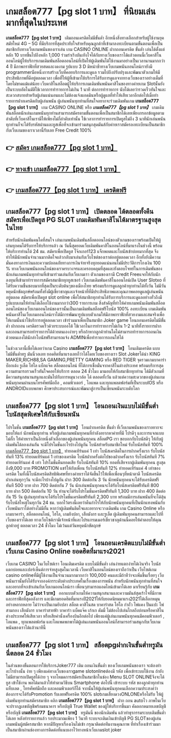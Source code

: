 # เกมสล็อต777【pg slot 1 บาท】  ที่นิยมเล่นมากที่สุดในประเทศ

**เกมสล็อต777【pg slot 1 บาท】** เติมถอนเครดิตไม่มีขั้นต่ำ  อีกหนึ่งสิ่งทางเลือกสำหรับผู้ใช้งานยุคสมัยใหม่ 4G – 5G ที่มีบริการที่สุดประทับใจสำหรับคุณลูกค้าที่เข้ามาลงทะเบียนตามขั้นตอนเพื่อเป็นสมาชิกกับทางเว็บเกมพนันของเราเล่น เกม CASINO ONLINE ฝากถอนเครดิต ขั้นต่ำ เล่นได้ตั้งแต่ หลัก 10 บาทขึ้นไปถึงหลัก 1,000 ร่วมร่าเริงบันเทิงใจได้กับทางเว็บของเราได้แล้วตอนนี้เว็บคาสิโนออนไลน์ผู้ให้บริการเกมเดิมพันสล็อตออนไลน์ที่เปิดให้ผู้เดิมพันได้ใช้งานมาอย่างเป็นเวลานานมากกว่า 4 ปี มีภาพกราฟิกที่สวยสดและงดงาม รูปแบบ 3 D
มิหนำซ้ำทางเว็บเกมพนันออนไลน์เรายังมี programmerมือหนึ่งการสร้างเว็บที่คอยบริการและดูแล  รวมไปถึงปรับปรุงและพัฒนาตัวเกมให้มีประสิทธิภาพที่ดีอยู่ตลอดเวลา เพื่อที่ให้ผู้ที่เข้ามาใช้บริการได้รับการดูแลจากทางเว็บของเราอย่างเต็มที่โดยไม่ขาดแม้แต่น้อย เว็บคาสิโนสล็อตผู้ให้บริการเกมเดิมพันพนันคาสิโนของทางค่ายเกม Slotนั้นยังเป็นระบบอัตโนมัติใช้เวลาการทำรายการไม่เกิน 1 นาที ต่อการทำรายการ นับได้เลยว่ารวดเร็วทันใจและสะดวกสบายสำหรับผู้เล่นแน่นอนและไม่ต้องแจ้งแอดมินหรือผู้ดูแลที่ทำให้เสียเวลาอีกต่อไปเมื่อทำรายการฝากเครดิตกับผู้เล่นพนัน
ผู้เล่นพนันทุกท่านที่สนใจอยากจะร่วมเดิมพันเกม **เกมสล็อต777【pg slot 1 บาท】** เกม CASINO ONLINE หรือ ***เกมสล็อต777【pg slot 1 บาท】*** เกมเดิมพันสล็อตนักเล่นเกมพนันทุกท่านสามารถสมัครตามขั้นตอนเพื่อเป็นสมาชิกได้เลยเพียงกรอกข้อมูลตามลำดับที่เว็บคาสิโนเรามีให้เพียงไม่กี่ลำดับเท่านั้น ใช้เวลาการทำรายการเปิดยูสไม่ถึง 3 นาทีนักเล่นพนันทุกท่านก็จะได้รับรหัสผ่านและยูสเพื่อที่จะเข้ามาร่วมสนุกสุดมันส์กับค่ายเราสมัครลงทะเบียนเป็นสมาชิกกับเว็บเกมของเราเวลานี้รับเลย Free Credit 100%

## 👉 [สมัคร เกมสล็อต777【pg slot 1 บาท】](https://archa888.com/)
## 👉 [ทางเข้า เกมสล็อต777【pg slot 1 บาท】](https://archa888.com/)
## 👉 [เกมสล็อต777【pg slot 1 บาท】 เครดิตฟรี](https://archa888.com/)

## เกมสล็อต777【pg slot 1 บาท】 เปิดตลอด ได้ตลอดทั้งคืนสมัครเพื่อเปิดยูส  PG SLOT เกมเดิมพันคาสิโนได้มาตรฐานสูงสุดในไทย

สำหรับนักเดิมพันคนใดที่สนใจ เล่นเกมพนันเดิมพันสล็อตออนไลน์ของตัวเกมของเราพร้อมเปิดให้ผู้เล่นทุกคนได้รับการให้บริการแล้ว ณ วันนี้สุดยอดเว็บเดิมพันคาสิโนออนไลน์ที่มาแรงในช่วงนี้ พร้อมให้บริการท่านได้ 24 ชม. สมัครเพื่อเปิดยูส โจ๊กเกอร์123 แจ็กพอตและโบนัสเข้าบ่อยมากที่สุด จึงทำให้มีนักพนันจำนวนมากติดใจแล้วกลับมาเล่นกับเว็บไซต์ของเราต่ออยู่ตลอดเวลา อีกทั้งยังมีความมั่นคงทางการเงินและความปลอดภัยทางการเงินจ่ายจริงทุกยอดแน่นอนไม่มีประวัติการโกงเงิน 100 % ทางเว็บเกมพนันออนไลน์ของเราครบวงจรและครอบคลุมที่สุดและยังตอบโจทย์ในการเดิมพันของนักเล่นเกมพนันทุกท่านที่เข้ามาร่วมเล่นกับเว็บเกมเรา
ตัวเกมของเรามี Credit Freeแจกให้กับนักลงทุนที่เข้ามาทำรายการสมัครสมาชิกทุกยูสเซอร์ เว็บเกมเดิมพันคาสิโนออนไลน์เปิด User Slotxo ที่ได้รับความชื่นชอบมากที่สุดเป็นระดับต้นๆของเมืองไทย พร้อมบริการดูแลลูกค้าทุกท่านได้ทั้งวัน ไม่มีวันหยุดนักขัตฤกษ์พร้อมทั้งยังมีผู้เชี่ยวชาญและเจ้าหน้าที่ที่มีประสิทธิภาพและคุณภาพคอยดูแลผู้เล่นพนันอยู่ตลอด สมัครเพื่อเปิดยูส slot online เพื่อให้สมาชิกทุกท่านได้รับการบริการและดูแลอย่างทั่วถึงมีรูปแบบเกมให้ท่านได้เลือกใช้งานมากกว่า300 รายการเกม
สิ่งสำคัญที่ทำให้ค่ายเกมพนันเดิมพันสล็อตออนไลน์ของเว็บเกมออนไลน์ของเรานั้นเป็นเกมเดิมพันสล็อตฟรีโบนัส 100% ลงทะเบียน  เกมเดิมพันพนันคาสิโนเว็บเกมออนไลน์เราได้มีการพัฒนารูปแบบตัวเกมให้มีภาพกราฟิกที่สวยงามและสมจริงเพื่อให้เกมนั้นน่าใช้บริการอยู่ตลอดเวลา เข้าร่วมมาเพื่อเป็นสมาชิก Joker game โอนถอนเครดิตไม่มีขั้นต่ำ ฝากถอน เครดิตรวดเร็วด้วยระบบออโต้ ใช้เวลาในการทำรายการไม่เกิน 1-2 นาทีทั้งรายการฝากและถอนสามารถทำรายการได้ด้วยตนเองง่ายๆ หรือถ้าหากลูกค้าท่านใดไม่สามารถทำรายการถอนเงินด้วยตนเองได้นักล่าโบนัสฟรีสามารถแจ้ง ADMINเพื่อทำรายการถอนให้ได้

ในช่วงเวลานี้เชื่อได้เลยว่าเกม Casino **เกมสล็อต777【pg slot 1 บาท】** โอนเติมเครดิต แบบไม่มีขั้นต่ำทรู มันนี่วอเลท ยอดฮิตที่มาแรงเลยก็ว่าได้โดยเว็บของทางเรา Slot Jokerได้นำ  KING MAKER,RICH88,SA GAMING,PRETTY GAMING หรือ RED TIGER จุดรวมเกมบาคาร่า ป๊อกเด้ง รูเล็ต ไฮโล แบ็กแจ๊ค สล็อตออนไลน์ ที่ได้การเชื่อมั่นจากคาสิโนต่างประเทศ พร้อมบริการสุดความสามารถรวดเร็วทันใจคอยให้บริการ ตลอด 24 ชั่วโมง มามอบให้กับสมาชิกทุกท่าน ได้มีตัวเกมที่มีความสนุกสนานสนุกและมันไปกับการหมุนวงวล้อ ได้ ตลอดทั้งวัน แล้วแต่ความสะดวกของผู้เล่นเกมพนันทุกคนผ่านบนโทรศัพท์มือถือ , คอมพิวเตอร์ , ไอแพด และทุกแพลตฟอร์มที่เป็นระบบIOS หรือ ANDROIDแบบพกพา ศึกษาประสบการณ์และพัฒนาสู่การเป็นเซียนพนันระบดับโลก

## เกมสล็อต777【pg slot 1 บาท】 โอนถอนเงินแบบไม่มีขั้นต่ำ โบนัสสุดพิเศษให้กับเซียนพนัน

โปรโมชั่น **เกมสล็อต777【pg slot 1 บาท】** โอนฝากเครดิต ขั้นต่ำ ที่เว็บเกมพนันของเราอยากจะมอบให้แก่  นักพนันทุกท่าน หรือผู้เล่นเกมพนันทุกคนที่กำลังอยากหาค่ายที่มี โปรดีๆ และการแจกแบบไม่กั๊ก ให้ค่ายเราเป็นอีกหนึ่งตัวเลือกของผู้เล่นพนันทุกคน สล็อตPG เรา ขอบอกกับโบนัสดีๆ ให้กับผู้เดิมพันได้ลองเล่นกัน จะมีโปรโมชั่นอะไรบ้างไปดูกัน
โบนัสสำหรับสมาชิกใหม่ รับโบนัสทันที 100% [เกมสล็อต777【pg slot 1 บาท】](https://archa888.com/) ทำยอดเทิร์นแค่ 1 เท่า
โบนัสเครดิตในการฝากครั้งแรก รับโบนัสทันที 13% ทำยอดเทิร์นแค่ 1 เท่าของเครดิต
โบนัสฝากครั้งต่อไปของฝากครั้งแรก รับโบนัสทันที 7% ทำยอดเทิร์นแค่ 4 เท่า
โปรโมชั่นคืนยอดเสีย รับโบนัสทันที 10% ยอดที่เสียจากผู้เดิมพันทุกคน สูงสุดถึง9,000 บาท
 PROMOTION แชร์ให้กับเพื่อน รับโบนัสทันที 12% ทำยอดเทิร์นแค่ 4 เท่าของเครดิต
ในทั้งนี้โบนัสเครดิตสิทธิพิเศษที่ทางค่ายเราได้จัดขึ้นไว้ให้เพื่อเพื่อนๆที่หน้าตาดี โบนัสเครดิตฝากเล่นทุกๆวัน จะมีอะไรบ้างไปดูกัน
ฝาก 300 ติดต่อกัน 3 วัน นักพนันทุกคนจะได้รับเครดิตฟรีทันที 500 บาท
ฝาก 700 ติดต่อกัน 7 วัน นักเล่นพนันทุกคนจะได้รับโบนัสเครดิตฟรีทันที 800 บาท
ฝาก 500 ติดต่อกัน 10 วัน ท่านจะได้รับโปรโมชั่นเครดิตฟรีทันที 1,300 บาท
ฝาก 400 ติดต่อกัน 15 วัน ผู้เล่นทุกท่านจะได้รับโปรโมชั่นเครดิตฟรีทันที 2,300 บาท
พร้อมมีการเล่นพนันที่จะได้ลุ้นรับโบนัสใหญ่ในทุกวัน 24 ชม. บอกไว้ตรงนี้เลยว่าคืนกำไรให้กับนักพนันทุกคนที่เป็นนักแทงพนันกับเว็บพนันเราได้อย่างไม่มีอั้น หากว่าผู้เดิมพันติดใจและอยากจะวางเดิมพัน เกม  Casino Online หรือเกมบาคาร่า, สล็อตออนไลน์, ไฮโล, เกมยิงปลา, เสือมังกร และรูเล็ต ผู้เดิมพันทุกคนสามารถแตะไปที่เว็บของเราได้เลย ทางเว็บไซต์เรามีเจ้าหน้าที่และโปรแกรมเมอร์เชี่ยวชาญด้านนี้คอยให้คำตอบให้คุณลูกค้าอยู่ ตลอดเวลา 24 ชั่วโมง ไม่เว้นแต่วันหยุดนักขัตฤกษ์

## เกมสล็อต777【pg slot 1 บาท】 โอนถอนเครดิตแบบไม่มีขั้นต่ำ  เว็บเกม  Casino Online ยอดฮิตที่มาแรง2021

เว็บเกม CASINO ในเว็บไซต์เรา โอนเติมเครดิต แบบไม่มีขั้นต่ำ เล่นง่ายแตกง่ายได้เงินจริง โบนัสแตกบ่อยและเปอร์เซ็นต์การจ่ายสูงสุดในเวลานี เว็บคาสิโนออนไลน์ของเราถือว่าเป็น เว็บไซต์เกม casino onlineที่มีผู้ใช้งานเป็นจำนวนมากมากกว่า 100,000 คนและมีถ้าทีว่าจะเพิ่มขึ้นเรื่อยๆ เว็บพนันเรานั้นยังได้รับจากองค์กรระดับต่างประเทศในเรื่องของการพนัน สำหรับนักพนันทุกท่านที่สนใจและอยากที่จะเข้าเล่นกับเว็บเกมออนไลน์เรา เพื่อนๆสามารถแอดไลน์เข้ามาได้เลย
	มาเรียนรู้กับ **เกมสล็อต777【pg slot 1 บาท】** ออกแบบตัวเกมให้ความสนุกสนานและความมันส์สุดเร้าใจที่มีภาพและกราฟิกที่สุดอลังการ และมีเกมยอดฮิตที่มาแรงปี2021ให้กับยอดนิยมมาแรง2021ได้เลือกหมุนอย่างหลากหลาย  ไม่ว่าจะเป็นเกมยิงปลา สล็อต คาสิโนสด บาคาร่าสด ไฮโล กำถั่ว ไพ่แคง ปั่นแปะ ไพ่สามกอง เสือมังกร บาคาร่าสายฟ้า บาคาร่า แบ็คแจ๊ค เก้าเก ดัมมี่ ไม่ต้องไปเล่นไกลถึงบ่อนหรือคาสิโนต่างประเทศให้เสียเวลา หรือเสียค่านั่งเครื่องบินอีกต่อไป เพียงแค่ผู้เล่นเกมพนันทุกคนมีคอมพิวเตอร์ , ไอแพด , ทุกแพลตฟอร์ม และไอแพดพกพาได้ผู้เล่นเกมพนันออนไลน์ก็สามารถร่วมสนุกกับเว็บเกมพนันของเราได้แล้วนาทีนี้

## เกมสล็อต777【pg slot 1 บาท】 สล็อตpgฝากเงินขั้นต่ำทรูมันนี่ตลอด 24 ชั่วโมง

ในส่วนของขั้นตอนการใช้บริการJoker777 เติม ถอนเงินขั้นต่ำ ของเว็บเกมพนันของเรา จะต้องทำอะไรบ้างนั้น ง่าย ๆ เพียงแค่ทางเว็บของเราgame slotonlineต้องมี รหัส เพื่อเข้าระบบใช้งาน ถ้ายังไม่มีสามารถเปิดยูสได้ง่าย ๆ จากโหมดการสมัครเป็นสมาชิกในช่อง Menu SLOT ONLINEจึงจะได้ ยูส เข้าใช้งาน พอได้มาแล้วให้ทำตามวิธีบน Smartphone  ต่อไปนี้
เข้าระบบ รหัส  ของลูกค้าทุกท่าน แท็บเลต , โทรศัพท์มือถือ และคอมพิวเตอร์ก็ได้
จากนั้นให้ผู้เล่นพนันทุกคนเลือกความประสงค์ว่า ต้องการจะได้รับPromotion รับเลยฟรีเครดิต 100% slotเกมเสี่ยงดวงONLONEหรือไม่รับ
ให้ผู้เดิมพันทุกท่านสมัครสมาชิก คลิก **เกมสล็อต777【pg slot 1 บาท】** ฝาก ถอน autoไว ภาพในเว็บจะปรากฏเลขบัญชีพร้อมธนาคาร หรือบัญชี True Wallet ของผู้ให้บริการขึ้นมา
คัดลอกหมายเลขบัญชี หรือบัญชี **เกมสล็อต777【pg slot 1 บาท】** ทรูมันนี่ ของนักเดิมพัน แล้วทำธุรกรรมระบบเติมขั้นต่ำได้เลย
หลังทำรายการแล้ว รอประมาณเพียง 1 วินาที ระบบจะเติมเงินเข้าบัญชี PG SLOTของผู้เล่นเกมพนันผู้สมัครสมาชิก
หากมีปัญหาเรื่องเงินไม่เข้า กรุณาติดต่อทีมงานคุณภาพ ที่ทำเรื่องเข้าร่วมมาเป็นสมาชิกผ่านช่องทางการติดต่อที่แนบเอาไว้ทางหน้าเว็บเกมslot joker


